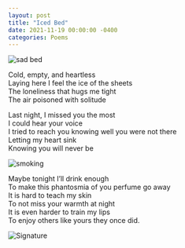 ```yaml
---
layout: post
title: "Iced Bed"
date: 2021-11-19 00:00:00 -0400
categories: Poems
---
```


![sad bed](https://data.whicdn.com/images/69520997/original.jpg)<br>

Cold, empty, and heartless <br>
Laying here I feel the ice of the sheets <br>
The loneliness that hugs me tight <br>
The air poisoned with solitude <br>

Last night, I missed you the most <br>
I could hear your voice <br>
I tried to reach you knowing well you were not there <br>
Letting my heart sink <br>
Knowing you will never be <br>

![smoking](https://i.pinimg.com/originals/34/4e/b8/344eb8280198a1afe1fc5593c2cce569.gif)<br>

Maybe tonight I’ll drink enough  <br>
To make this phantosmia of you perfume go away <br>
It is hard to teach my skin <br>
To not miss your warmth at night <br>
It is even harder to train my lips <br>
To enjoy others like yours they once did. <br>

![Signature](https://robertalberto.com/ttdlmr.png)


